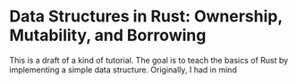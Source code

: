 # Data Structures in Rust: Ownership, Mutability, and Borrowing

This is a draft of a kind of tutorial. The goal is to teach the basics
of Rust by implementing a simple data structure. Originally, I had in
mind 

